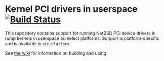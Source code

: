Kernel PCI drivers in userspace [![Build Status](https://travis-ci.org/rumpkernel/pci-userspace.svg?branch=master)](https://travis-ci.org/rumpkernel/pci-userspace)
===============================

This repository contains support for running NetBSD PCI device
drivers in rump kernels in userspace on select platforms.  Support is
platform-specific and is available in `src-platform`.

See [the wiki](http://wiki.rumpkernel.org/Repo:-pci-userspace)
for information on building and using.
